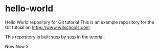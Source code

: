 # hello-world
Hello World repository for Git tutorial
This is an example repository for the Git tutoial on https://www.w3schools.com

This repository is built step by step in the tutorial.

Now
Now 2
